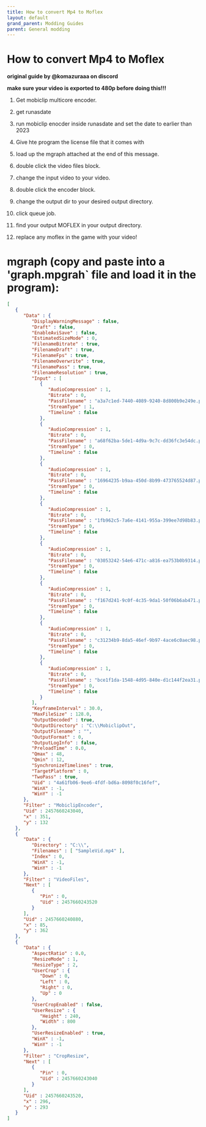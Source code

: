 ```yaml
---
title: How to convert Mp4 to Moflex
layout: default
grand_parent: Modding Guides
parent: General modding
---
```



# How to convert Mp4 to Moflex
**original guide by @komazuraaa on discord**


**make sure your video is exported to 480p before doing this!!!**

1. Get mobiclip multicore encoder.

2. get runasdate

3. run mobiclip enocder inside runasdate and set the date to earlier than 2023

4. Give hte program the license file that it comes with

5.  load up the mgraph attached at the end of this message.

6. double click the video files block.

7. change the input video to your video.

8.  double click the encoder block.

9. change the output dir to your desired output directory.

10. click queue job.

11. find your output MOFLEX in your output directory.

12. replace any moflex in the game with your video!

# mgraph (copy and paste into a 'graph.mpgrah` file and load it in the program):
```json
[
   {
      "Data" : {
         "DisplayWarningMessage" : false,
         "Draft" : false,
         "EnableAviSave" : false,
         "EstimatedSizeMode" : 0,
         "FilenameBitrate" : true,
         "FilenameDraft" : true,
         "FilenameFps" : true,
         "FilenameOverwrite" : true,
         "FilenamePass" : true,
         "FilenameResolution" : true,
         "Input" : [
            {
               "AudioCompression" : 1,
               "Bitrate" : 0,
               "PassFilename" : "a3a7c1ed-7440-4089-9240-8d800b9e249e.pass",
               "StreamType" : 1,
               "Timeline" : false
            },
            {
               "AudioCompression" : 1,
               "Bitrate" : 0,
               "PassFilename" : "a68f62ba-5de1-4d9a-9c7c-dd36fc3e54dc.pass",
               "StreamType" : 0,
               "Timeline" : false
            },
            {
               "AudioCompression" : 1,
               "Bitrate" : 0,
               "PassFilename" : "16964235-b9aa-450d-8b99-473765524d87.pass",
               "StreamType" : 0,
               "Timeline" : false
            },
            {
               "AudioCompression" : 1,
               "Bitrate" : 0,
               "PassFilename" : "1fb962c5-7a6e-4141-955a-399ee7d98b83.pass",
               "StreamType" : 0,
               "Timeline" : false
            },
            {
               "AudioCompression" : 1,
               "Bitrate" : 0,
               "PassFilename" : "03053242-54e6-471c-a816-ea753b0b9314.pass",
               "StreamType" : 0,
               "Timeline" : false
            },
            {
               "AudioCompression" : 1,
               "Bitrate" : 0,
               "PassFilename" : "f167d241-9c0f-4c35-9da1-50f06b6ab471.pass",
               "StreamType" : 0,
               "Timeline" : false
            },
            {
               "AudioCompression" : 1,
               "Bitrate" : 0,
               "PassFilename" : "c31234b9-8da5-46ef-9b97-4ace6c0aec98.pass",
               "StreamType" : 0,
               "Timeline" : false
            },
            {
               "AudioCompression" : 1,
               "Bitrate" : 0,
               "PassFilename" : "bce1f1da-1548-4d95-840e-d1c144f2ea31.pass",
               "StreamType" : 0,
               "Timeline" : false
            }
         ],
         "KeyframeInterval" : 30.0,
         "MaxFileSize" : 128.0,
         "OutputDecoded" : true,
         "OutputDirectory" : "C:\\MobiclipOut",
         "OutputFilename" : "",
         "OutputFormat" : 0,
         "OutputLogInfo" : false,
         "PreloadTime" : 0.0,
         "Qmax" : 48,
         "Qmin" : 12,
         "SynchronizeTimelines" : true,
         "TargetPlatform" : 0,
         "TwoPass" : true,
         "Uid" : "4a61fb06-9ee6-4fdf-bd6a-8098f0c16fef",
         "WinX" : -1,
         "WinY" : -1
      },
      "Filter" : "MobiclipEncoder",
      "Uid" : 2457660243040,
      "x" : 351,
      "y" : 132
   },
   {
      "Data" : {
         "Directory" : "C:\\",
         "Filenames" : [ "SampleVid.mp4" ],
         "Index" : 0,
         "WinX" : -1,
         "WinY" : -1
      },
      "Filter" : "VideoFiles",
      "Next" : [
         {
            "Pin" : 0,
            "Uid" : 2457660243520
         }
      ],
      "Uid" : 2457660240880,
      "x" : 85,
      "y" : 362
   },
   {
      "Data" : {
         "AspectRatio" : 0.0,
         "ResizeMode" : 1,
         "ResizeType" : 2,
         "UserCrop" : {
            "Down" : 0,
            "Left" : 0,
            "Right" : 0,
            "Up" : 0
         },
         "UserCropEnabled" : false,
         "UserResize" : {
            "Height" : 240,
            "Width" : 800
         },
         "UserResizeEnabled" : true,
         "WinX" : -1,
         "WinY" : -1
      },
      "Filter" : "CropResize",
      "Next" : [
         {
            "Pin" : 0,
            "Uid" : 2457660243040
         }
      ],
      "Uid" : 2457660243520,
      "x" : 296,
      "y" : 293
   }
]
```
